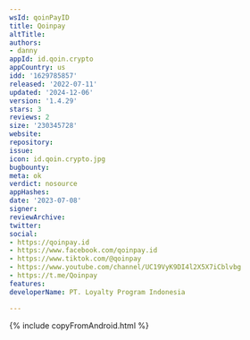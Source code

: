 ```yaml
---
wsId: qoinPayID
title: Qoinpay
altTitle: 
authors:
- danny
appId: id.qoin.crypto
appCountry: us
idd: '1629785857'
released: '2022-07-11'
updated: '2024-12-06'
version: '1.4.29'
stars: 3
reviews: 2
size: '230345728'
website: 
repository: 
issue: 
icon: id.qoin.crypto.jpg
bugbounty: 
meta: ok
verdict: nosource
appHashes: 
date: '2023-07-08'
signer: 
reviewArchive: 
twitter: 
social:
- https://qoinpay.id
- https://www.facebook.com/qoinpay.id
- https://www.tiktok.com/@qoinpay
- https://www.youtube.com/channel/UC19VyK9DI4l2X5X7iCblvbg
- https://t.me/Qoinpay
features: 
developerName: PT. Loyalty Program Indonesia

---
```


{% include copyFromAndroid.html %}
